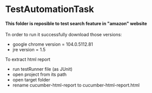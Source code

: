 # TestAutomationTask

#### This folder is reposible to test search feature in "amazon" website

Tn order to run it successfully download those versions:

* google chrome version = 104.0.5112.81 
* jre version  = 1.5

To extract html report
* run testRunner file (as JUnit)
* open project from its path 
* open target folder
* rename cucumber-html-report to cucumber-html-report.html


